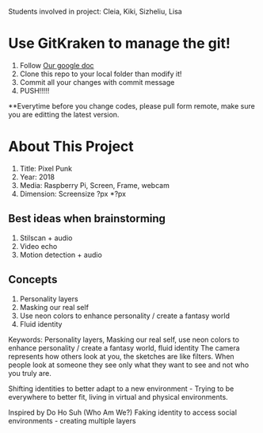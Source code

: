 Students involved in project: Cleia, Kiki, Sizheliu, Lisa


# Use GitKraken to manage the git! 
1. Follow [Our google doc](https://docs.google.com/document/d/1YYoNNZ5IKo7X4feyUCKZg0DJ4kpR3mmDJ4-gTnyjmqk/edit?usp=sharing)
2. Clone this repo to your local folder than modify it!
3. Commit all your changes with commit message
4. PUSH!!!!!

**Everytime before you change codes, please pull form remote, make sure you are editting the latest version.

# About This Project
1. Title: Pixel Punk
2. Year: 2018
3. Media: Raspberry Pi, Screen, Frame, webcam
4. Dimension: Screensize ?px *?px 

## Best ideas when brainstorming 
1. Stilscan + audio
2. Video echo
3. Motion detection + audio

## Concepts 
1. Personality layers
2. Masking our real self
3. Use neon colors to enhance personality / create a fantasy world
4. Fluid identity

Keywords: Personality layers, Masking our real self, use neon colors to enhance personality / create a fantasy world, fluid identity
The camera represents how others look at you, the sketches are like filters. When people look at someone they see only what they want to see and not who you truly are. 


Shifting identities to better adapt to a new environment - Trying to be everywhere to better fit, living in virtual and physical environments.

Inspired by Do Ho Suh (Who Am We?)
Faking identity to access social environments - creating multiple layers 






